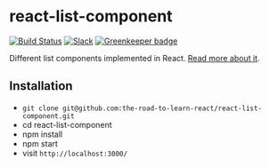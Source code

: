 # react-list-component

[![Build Status](https://travis-ci.org/the-road-to-learn-react/react-list-component.svg?branch=master)](https://travis-ci.org/the-road-to-learn-react/react-list-component) [![Slack](https://slack-the-road-to-learn-react.wieruch.com/badge.svg)](https://slack-the-road-to-learn-react.wieruch.com/) [![Greenkeeper badge](https://badges.greenkeeper.io/the-road-to-learn-react/react-list-component.svg)](https://greenkeeper.io/)

Different list components implemented in React. [Read more about it](https://www.robinwieruch.de/react-list-component/).

## Installation

* `git clone git@github.com:the-road-to-learn-react/react-list-component.git`
* cd react-list-component
* npm install
* npm start
* visit `http://localhost:3000/`
